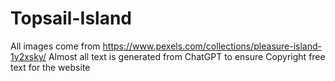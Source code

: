 # Topsail-Island

All images come from https://www.pexels.com/collections/pleasure-island-1y2xsky/ 
Almost all text is generated from ChatGPT to ensure Copyright free text for the website
